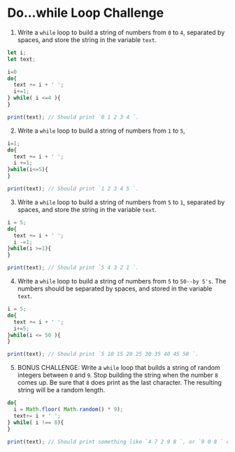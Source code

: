 # Do...while Loop Challenge

1. Write a `while` loop to build a string of numbers from `0` to `4`, separated by spaces, and store the string in the variable `text`.

```js
let i;
let text;
```

```js
i=0
do{
  text += i + ' ';
  i+=1;
} while( i <=4 ){
}

print(text); // Should print `0 1 2 3 4 `.
```

2. Write a `while` loop to build a string of numbers from `1` to `5`, 

```js
i=1;
do{
  text += i + ' ';
  i +=1;
}while(i<=5){
}

print(text); // Should print `1 2 3 4 5 `.
```

3. Write a `while` loop to build a string of numbers from `5` to `1`, separated by spaces, and store the string in the variable `text`.

```js
i = 5;
do{
  text += i + ' ';
  i -=1;
}while(i >=1){
}

print(text); // Should print `5 4 3 2 1 `.
```

4. Write a `while` loop to build a string of numbers from `5` to `50--by 5's`. The numbers should be separated by spaces, and stored in the variable `text`.

```js
i = 5;
do{
  text += i + ' ';
  i+=5;
}while(i <= 50 ){
}

print(text); // Should print `5 10 15 20 25 30 35 40 45 50 `.
```

5. BONUS CHALLENGE: Write a `while` loop that builds a string of random integers between `0` and `9`. Stop building the string when the number `8` comes up. Be sure that `8` does print as the last character. The resulting string will be a random length.

```js
do{
  i = Math.floor( Math.random() * 9);
  text+= i + ' ';
} while( i !== 8){
}

print(text); // Should print something like `4 7 2 9 8 `, or `9 0 8 ` or `8 `.
```

